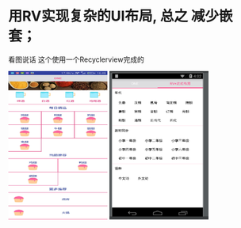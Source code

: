 # 用RV实现复杂的UI布局, 总之 减少嵌套；
看图说话
这个使用一个Recyclerview完成的

<img width="200" height="300" src="https://github.com/Yuanarcheannovice/ComplexUIList/blob/master/img/img_app.jpg"/>

<img width="200" height="300" src="https://github.com/Yuanarcheannovice/ComplexUIList/blob/master/img/img_app_2.png"/>


